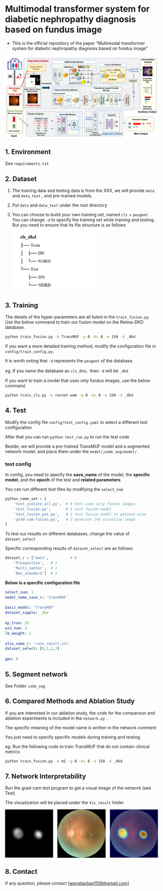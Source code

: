 # Multimodal transformer system for diabetic nephropathy diagnosis based on fundus image

- This is the official repository of the paper "Multimodal transformer system for diabetic nephropathy diagnosis based on fundus image"

<img src="img\model.png" alt="TransMYF" style="zoom:50%;" />

## 1. Environment

See `requirements.txt`



## 2. Dataset

1. The training data and testing data is from the XXX, we will provide `data` and `data_test` , and pre-trained models.

2. Put `data` and `data_test`  under the root directory 

3. You can choose to build your own training set, named `cls` + `peugeot` . You can change `-d` to specify the training set while training and testing.  But you need to ensure that its file structure is as follows

   <img src="img\tree.png" style="zoom: 30%;" />



## 3. Training

The details of the hyper-parameters are all listed in the `train_fusion.py`. Use the below command to train our fusion model on the Retina-DKD database.

```sh
python train_fusion.py -b TransMUF -g 0 -bc 8 -e 150 -d _dkd
```

If you want a more detailed training method, modify the configuration file in `config/train_config.py`.

It is worth noting that  `-d` represents the `peugeot` of the database. 

eg.  If you name the database as `cls_dkd`，then `-d`  will be `_dkd` 



If you want to train a model that uses only fundus images, use the below command.

```sh
python train_cls.py -b resnet-wam -g 0 -bc 8 -e 150 -d _dkd
```



## 4. Test

Modify the config file  `config/test_config.yaml` to select a different test configuration

After that you can run `python test_run.py` to run the test code

Beside, we will provide a pre-trained TransMUF model and a segmented network model, and place them under the `model/`,`code_seg/model/` .



### test config

In config, you need to specify the **save_name** of the model, the **specific model**, and the **epoch** of the test and **related parameters**.

You can run different test files by modifying the `select_num`

```python
python_name_set = [
    'test_isolate_all.py',  # 0 test uses only fundus images
    'test_fusion.py',       # 1 test fusion model 
    'test_fusion_pat.py',   # 2 test fusion model in patient-wise
    'grad-cam-fusion.py',   # 3 generate the visualize image
]
```

To test our results on different databases, change the value of `dataset_select`

Specific corresponding results of  `dataset_select`  are as follows:

```python
dataset_r = ['main', 		  # 0
	'Prospective',   # 1
	'Multi_center',  # 2
	'Non_standard']  # 3
```



**Below is a specific configuration file**

```yaml
select_num: 1
model_name_save_r: 'transMUF'

basic_model: 'TransMUF'
dataset_supple: _dkd

ep_true: 25
win_num: 3
lb_weight: 1

xlsx_name_r: 'runs_result.xls'
dataset_select: [0,1,2,3]

gpu: 0
```



## 5. Segment network

See Folder `code_seg`



## 6. Compared Methods and Ablation Study

If you are interested in our ablation study, the code for the comparison and ablation experiments is included in the `network.py` .

The specific meaning of the model name is written in the network comment



You just need to specify specific models during training and testing.

eg.  Run the following code to train TransMUF that do not contain clinical metrics

```sh
python train_fusion.py -b m1 -g 0 -bc 8 -e 150 -d _dkd
```



## 7. Network Interpretability

Run the grad-cam test program to get a visual image of the network (see Test)

The visualization will be placed under the `Vis_result` folder

<img src="img\vis.png" style="zoom: 80%;" />



## 8. Contact

If any question, please contact [[wengtaohan1109@gmail.com](wengtaohan1109@gmail.com)]